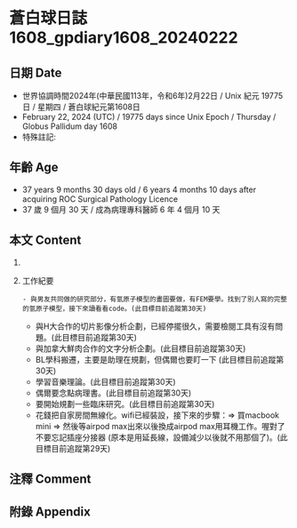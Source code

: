 [_metadata_:encoding]: - "utf-8"
[_metadata_:language]: - "zh-Hant-TW"
[_metadata_:fileformat]: - "markdown"
[_metadata_:MIME_type]: - "text/plain"
[_metadata_:markdown_version]: - "commonmark version 0.30"
[_metadata_:markdown_spec]: - "https://spec.commonmark.org/0.30/"

# 蒼白球日誌1608_gpdiary1608_20240222 #

## 日期 Date ##

* 世界協調時間2024年(中華民國113年，令和6年)2月22日 / Unix 紀元 19775 日 / 星期四 / 蒼白球紀元第1608日
* February 22, 2024 (UTC) / 19775 days since Unix Epoch / Thursday / Globus Pallidum day 1608
* 特殊註記:

## 年齡 Age ##

* 37 years 9 months 30 days old / 6 years 4 months 10 days after acquiring ROC Surgical Pathology Licence
* 37 歲 9 個月 30 天 / 成為病理專科醫師 6 年 4 個月 10 天

## 本文 Content ##

1. 

    
2. 工作紀要

       - 與男友共同做的研究部分，有氫原子模型的畫圖要做，有FEM要學。找到了別人寫的完整的氫原子模型，接下來讀看看code。(此目標目前追蹤第30天)
   - 與H大合作的切片影像分析企劃，已經停擺很久，需要檢閱工具有沒有問題。(此目標目前追蹤第30天)
   - 與加拿大鮮肉合作的文字分析企劃。(此目標目前追蹤第30天)
   - BL學科搬遷，主要是助理在規劃，但偶爾也要盯一下 (此目標目前追蹤第30天)
   - 學習音樂理論。(此目標目前追蹤第30天)
   - 偶爾要念點病理書。(此目標目前追蹤第30天)
   - 要開始規劃一些臨床研究。(此目標目前追蹤第30天)
   - 花錢把自家房間無線化。wifi已經裝設，接下來的步驟：=> 買macbook mini => 然後等airpod max出來以後換成airpod max用耳機工作。喔對了不要忘記插座分接器 (原本是用延長線，設備減少以後就不用那個了)。(此目標目前追蹤第29天)


## 注釋 Comment ##


## 附錄 Appendix ##

